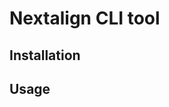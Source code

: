 # Nextalign CLI tool

<!--- Port this https://github.com/nextstrain/nextclade/tree/master/packages/nextalign_cli -->

## Installation

## Usage